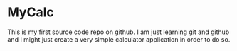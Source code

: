 MyCalc
======
This is my first source code repo on github. I am
just learning git and github and I might just create 
a very simple calculator application in order to do so. 
